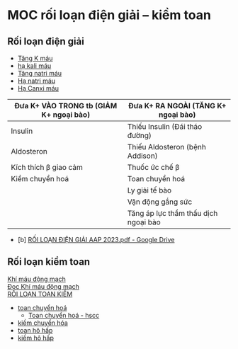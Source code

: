 # MOC rối loạn điện giải – kiềm toan  
## Rối loạn điện giải  
- [Tăng K máu](../The%20TRIO/T%C4%83ng%20K%20m%C3%A1u.md)  
- [hạ kali máu](../100%20Reference%20notes/h%E1%BA%A1%20kali%20m%C3%A1u.md)  
- [Tăng natri máu](T%C4%83ng%20natri%20m%C3%A1u.md)  
- [Hạ natri máu](../100%20Reference%20notes/H%E1%BA%A1%20natri%20m%C3%A1u.md)  
- [Hạ Canxi máu](../100%20Reference%20notes/H%E1%BA%A1%20Canxi%20m%C3%A1u.md)  
  
  
| Đưa K+ VÀO TRONG tb (GIẢM K+ ngoại bào) | Đưa K+ RA NGOÀI (TĂNG K+ ngoại bào)  |  
| --------------------------------------- | ------------------------------------ |  
| Insulin                                 | Thiếu Insulin (Đái tháo đường)       |  
| Aldosteron                              | Thiếu Aldosteron (bệnh Addison)      |  
| Kích thích β giao cảm                   | Thuốc ức chế β                       |  
| Kiềm chuyển hoá                         | Toan chuyển hoá                      |  
|                                         | Ly giải tế bào                       |  
|                                         | Vận động gắng sức                    |  
|                                         | Tăng áp lực thẩm thấu dịch ngoại bào |  
- [b] [RỐI LOẠN ĐIỆN GIẢI AAP 2023.pdf - Google Drive](https://drive.google.com/file/d/1FqlTHfKbmoBJOI-oF3ZKprQyN9-89AAB/view)  
  
  
## Rối loạn kiềm toan  
[Khí máu động mạch](../100%20Reference%20notes/Kh%C3%AD%20m%C3%A1u%20%C4%91%E1%BB%99ng%20m%E1%BA%A1ch.md)  
[Đọc Khí máu động mạch](../100%20Reference%20notes/%C4%90%E1%BB%8Dc%20Kh%C3%AD%20m%C3%A1u%20%C4%91%E1%BB%99ng%20m%E1%BA%A1ch.md)  
[RỐI LOẠN TOAN KIỀM](../The%20TRIO/000%20Zettlekasten/UMP/BM%20N%E1%BB%98I/TH%E1%BA%ACN/R%E1%BB%90I%20LO%E1%BA%A0N%20TOAN%20KI%E1%BB%80M.md)  
- [toan chuyển hoá](toan%20chuy%E1%BB%83n%20ho%C3%A1.md)  
	- [Toan chuyển hoá - hscc](../100%20Reference%20notes/Toan%20chuy%E1%BB%83n%20ho%C3%A1%20-%20hscc.md)  
- [kiềm chuyển hóa](ki%E1%BB%81m%20chuy%E1%BB%83n%20h%C3%B3a.md)  
- [toan hô hấp](toan%20h%C3%B4%20h%E1%BA%A5p.md)  
- [kiềm hô hấp](ki%E1%BB%81m%20h%C3%B4%20h%E1%BA%A5p.md)